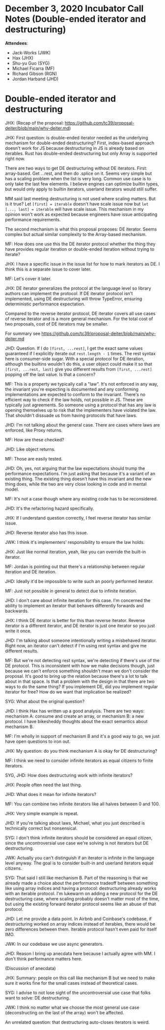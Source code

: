 # December 3, 2020 Incubator Call Notes (Double-ended iterator and destructuring)

**Attendees**:
- Jack-Works (JWK)
- Hax (JHX)
- Shu-yu Guo (SYG)
- Michael Ficarra (MF)
- Richard Gibson (RGN)
- Jordan Harband (JHD)

# Double-ended iterator and destructuring

JHX: (Recap of the proposal: https://github.com/tc39/proposal-deiter/blob/main/why-deiter.md)

JHX: First question: is double-ended iterator needed as the underlying mechanism for double-ended destructuring? First, index-based approach doesn't work for JS because destructuring in JS is already based on iterables. Rust has double-ended destructuring but only Array is supported right now.

There are two ways to get DE destructuring without DE iterators. First: array-based. Get ...rest, and then do .splice on it. Seems very simple but has a scaling problem when the list is very long. Common use case is to only take the last few elements. I believe engines can optimize builtin types, but would only apply to builtin iterators, userland iterators would still suffer.

MM said last meeting destructuring is not used where scaling matters. But is it true? Let `[first] = iterable` doesn't have scale issue now but `let [..., last] = iterable` will have scale issue. This mechanism in my opinion won't work as expected because engineers have issue anticipating performance requirements.

The second mechanism is what this proposal proposes: DE iterator. Seems complex but actual similar complexity to the Array-based mechanism.

MF: How does one use this the DE iterator protocol whether the thing they have provides regular iteration or double-ended iteration without trying to iterate?

JHX: I have a specific issue in the issue list for how to mark iterators as DE. I think this is a separate issue to cover later.

MF: Let's cover it later.

JHX: DE iterator generalizes the protocol at the language level so library authors can implement the protocol. If DE iterator protocol isn't implemented, using DE destructuring will throw TypeError, ensuring deterministic performance expectation.

Compared to the reverse iterator protocol, DE iterator covers all use cases of reverse iterator and is a more general mechanism. For the total cost of two proposals, cost of DE iterators may be smaller.

For summary see https://github.com/tc39/proposal-deiter/blob/main/why-deiter.md

JHD: Question. If I do `[first, ...rest]`, I get the exact same values guaranteed if I explicitly iterate out `rest.length - 1` times. The rest syntax here is consumer-side sugar. With a special protocol for DE iteration, although the builtins wouldn't do this, a user object could make it so that `[first, ...rest, last]` give you different results from `[first, ...rest]` popping off the last value. Is that a concern?

MF: This is a property we typically call a "law". It's not enforced in any way, the invariant you're expecting is documented and any conforming implementations are expected to conform to the invariant. There's no efficient way to check if the law holds, not possible in JS. These are typically just agreements. So someone using a protocol that has any law is opening themselves up to risk that the implementers have violated the law. That shouldn't dissuade us from having protocols that have laws.

JHD: I'm not talking about the general case. There are cases where laws are enforced, like Proxy returns.

MF: How are these checked?

JHD: Like object returns.

MF: Those are easily tested.

JHD: Oh, yes, not arguing that the law expectations should trump the performance expectations. I'm just asking that because it's a variant of an existing thing. The existing thing doesn't have this invariant and the new thing does, while the two are very close looking in code and in mental model.

MF: It's not a case though where any existing code has to be reconsidered.

JHD: It's the refactoring hazard specifically.

JHX: If I understand question correctly, I feel reverse iterator has similar issue.

JHD: Reverse iterator also has this issue.

JWK: I think it's implementers' responsibility to ensure the law holds.

JHX: Just like normal iteration, yeah, like you can override the built-in iterator.

MF: Jordan is pointing out that there's a relationship between regular iteration and DE iteration.

JHD: Ideally it'd be impossible to write such an poorly performed iterator.

MF: Just not possible in general to detect due to infinite iteration.

JHD: I don't care about infinite iteration for this case. I'm concerned the ability to implement an iterator that behaves differently forwards and backwards.

JHX: I think DE iterator is better for this than reverse iterator. Reverse iterator is a different iterator, and DE iterator is just one iterator so you just write it once.

JHD: I'm talking about someone intentionally writing a misbehaved iterator. Right now, an iterator can't detect if I'm using rest syntax and give me different results.

MF: But we're not detecting rest syntax, we're detecting if there's use of the DE protocol. This is inconsistent with how we make decisions though, just because we can't enforce something shouldn't mean we don't consider the proposal. It's good to bring up the relation because there's a lot to talk about in that space. Is that a problem with the design in that there are two ways to do the same thing? If you implement DE, did you implement regular iterator for free? How do we want that implication be realized?

SYG: What about the original question?

JHD: I think Hax has written up a good analysis. There are two ways: mechanism A: consume and create an array, or mechanism B: a new protocol. I have bikesheddy thoughts about the exact semantics about mechanism B.

MF: I'm wholly in support of mechanism B and it's a good way to go, we just have open questions to iron out.

JHX: My question: do you think mechanism A is okay for DE destructuring?

MF: I think we need to consider infinite iterators as equal citizens to finite iterators.

SYG, JHD: How does destructuring work with infinite iterators?

JHX: People often need the last thing.

JHD: What does it mean for infinite iterators?

MF: You can combine two infinite iterators like all halves between 0 and 100.

JHX: Very simple example is repeat.

JHD: If you're talking about laws, Michael, what you just described is technically correct but nonsensical.

SYG: I don't think infinite iterators should be considered an equal citizen, since the uncontroversial use case we're solving is not iterators but DE destructuring.

JWK: Actually you can't distinguish if an iterator is infinite in the language level anyway. The goal is to consider built-in and userland iterators equal citizens.

SYG: That said I still like mechanism B. Part of the reasoning is that we already made a choice about the performance tradeoff between something like using array indices and having a protocol: destructuring already works with an iterable protocol. I'm lukewarm on adding a new protocol for the DE destructuring case, where scaling probably doesn't matter most of the time, but using the existing forward iterator protocol seems like an abuse of that protocol.

JHD: Let me provide a data point. In Airbnb and Coinbase's codebase, if destructuring worked on array indices instead of iterables, there would be zero differences between them. Iterable protocol hasn't even paid for itself IMO.

JWK: In our codebase we use async generators.

JHD: Reason I bring up anecdata here because I actually agree with MM. I don't think performance matters here.

(Discussion of anecdata)

JHX: Summary: people on this call like mechanism B but we need to make sure it works fine for the small cases instead of theoretical cases.

SYG: I advise to not lose sight of the uncontroversial use case that folks want to solve: DE destructuring.

JWK: I think no matter what we choose the most general use case (deconstructing on the last of the array) won't be affected.

An unrelated question: that destructuring auto-closes iterators is weird.
